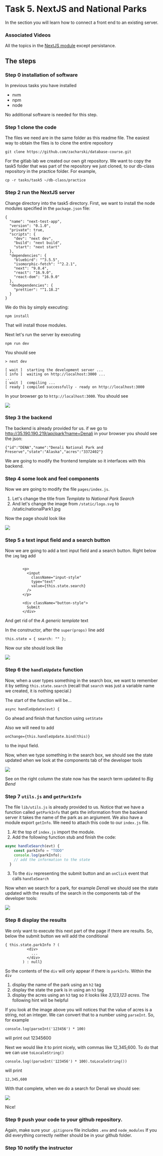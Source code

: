 # Task 5. NextJS and National Parks

In the section you will learn how to connect a front end to an existing server.

### Associated Videos

All the topics in the [NextJS module](http://inquiryum.com/modules/nextjs%20module/Intro/) except persistance.

## The steps

### Step 0 installation of software

In previous tasks you have installed

- nvm
- npm
- node

No additional software is needed for this step.

### Step 1 clone the code

The files we need are in the same folder as this readme file. The easiest way to obtain the files is to clone the entire repository

`git clone https://github.com/zacharski/database-course.git`

For the gitlab lab we created our own git repository. We want to copy the task5 folder that was part of the repository we just cloned, to our db-class repository in the practice folder. For example,

`cp -r tasks/task5 ~/db-class/practice`

### Step 2 run the NextJS server

Change directory into the task5 directory. First, we want to install the node modules specified in the `package.json` file:

```
{
  "name": "next-test-app",
  "version": "0.1.0",
  "private": true,
  "scripts": {
    "dev": "next dev",
    "build": "next build",
    "start": "next start"
  },
  "dependencies": {
    "bluebird": "^3.5.5",
    "isomorphic-fetch": "^2.2.1",
    "next": "9.0.4",
    "react": "16.9.0",
    "react-dom": "16.9.0"
  },
  "devDependencies": {
    "prettier": "^1.18.2"
  }
}
```

We do this by simply executing:

```
npm install
```

That will install those modules.

Next let's run the server by executing

```
npm run dev
```

You should see

```
> next dev

[ wait ]  starting the development server ...
[ info ]  waiting on http://localhost:3000 ...
...
[ wait ]  compiling ...
[ ready ] compiled successfully - ready on http://localhost:3000
```

In your browser go to `http://localhost:3000`. You should see

![](../../jumpstart/pics/task5.1.png)

### Step 3 the backend

The backend is already provided for us. if we go to http://35.190.190.219/api/park?name=Denali in your browser you should see the json:

```
{"id":"DENA","name":"Denali National Park and Preserve","state":"Alaska","acres":"3372402"}
```

We are going to modify the frontend template so it interfaces with this backend.

### Step 4 some look and feel components

Now we are going to modify the file `pages/index.js`.

1. Let's change the title from _Template_ to _National Park Search_
2. And let's change the image from `/static/logo.svg` to /static/nationalPark1.jpg

Now the page should look like

![](../../jumpstart/pics/parks2.png)

### Step 5 a text input field and a search button

Now we are going to add a text input field and a search button. Right below the `img` tag add

```

        <p>
          <input
            className="input-style"
            type="text"
            value={this.state.search}
          />
        </p>

        <div className="button-style">
          Submit
        </div>
```

And get rid of the _A generic template_ text

In the constructor, after the `super(props)` line add

```
this.state = { search: "" };
```

Now our site should look like

![](../../jumpstart/pics/parks3.png)

### Step 6 the `handleUpdate` function

Now, when a user types something in the search box, we want to remember it by setting `this.state.search` (recall that `search` was just a variable name we created, it is nothing special.)

The start of the function will be...

```
async handleUpdate(evt) {
```

Go ahead and finish that function using `setState`

Also we will need to add

```
onChange={this.handleUpdate.bind(this)}
```

to the input field.

Now, when we type something in the search box, we should see the state updated when we look at the components tab of the developer tools

![](../../jumpstart/pics/parks4.png)

See on the right column the state now has the search term updated to _Big Bend_

### Step 7 `utils.js` and `getParkInfo`

The file `lib/utils.js` is already provided to us. Notice that we have a function called `getParkInfo` that gets the information from the backend server it takes the name of the park as an argiument. We also have a module export `getInfo`. We need to attach this code to our `index.js` file.

1. At the top of `index.js` import the module.
2. Add the following function stub and finish the code:

```javascript
async handleSearch(evt) {
    const parkInfo = "TODO"
    console.log(parkInfo);
    // add the information to the state
  }
```

3. To the `div` representing the submit button and an `onClick` event that calls `handleSearch`

Now when we search for a park, for example _Denali_ we should see the state updated with the results of the search in the components tab of the developer tools:

![](../../jumpstart/pics/parks5.png)

### Step 8 display the results

We only want to execute this next part of the page if there are results. So, below the submit button we will add the conditional

```
{ this.state.parkInfo ? (
          <div>
            ...
          </div>
        ) : null}
```

So the contents of the `div` will only appear if there is `parkInfo`. Within the `div`

1. display the name of the park using an `h2` tag
2. display the state the park is in using an `h3` tag
3. display the acres using an `h3` tag so it looks like _3,123,123 acres_. The following hint will be helpful

If you look at the image above you will notices that the value of acres is a string, not an integer. We can convert that to a number using `parseInt`. So, for example

```
console.log(parseInt('123456') * 100)
```

will print out 12345600

Next we would like it to print nicely, with commas like 12,345,600. To do that we can use `toLocaleString()`

```
console.log((parseInt('123456') * 100).toLocaleString())
```

will print

```
12,345,600
```

With that complete, when we do a search for Denali we should see:

![](../../jumpstart/pics/parks6.png)

Nice!

### Step 9 push your code to your github repository.

Again, make sure your `.gitignore` file includes `.env` and `node_modules` If you did everything correctly neither should be in your github folder.

### Step 10 notify the instructor
